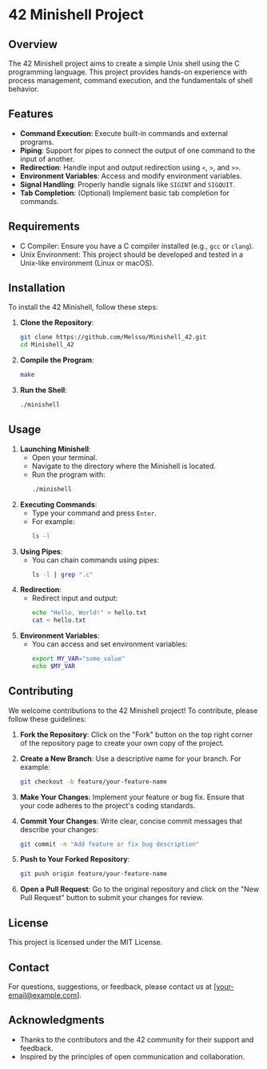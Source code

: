 # 42 Minishell Project

## Overview

The 42 Minishell project aims to create a simple Unix shell using the C programming language. This project provides hands-on experience with process management, command execution, and the fundamentals of shell behavior.

## Features

- **Command Execution**: Execute built-in commands and external programs.
- **Piping**: Support for pipes to connect the output of one command to the input of another.
- **Redirection**: Handle input and output redirection using `<`, `>`, and `>>`.
- **Environment Variables**: Access and modify environment variables.
- **Signal Handling**: Properly handle signals like `SIGINT` and `SIGQUIT`.
- **Tab Completion**: (Optional) Implement basic tab completion for commands.

## Requirements

- C Compiler: Ensure you have a C compiler installed (e.g., `gcc` or `clang`).
- Unix Environment: This project should be developed and tested in a Unix-like environment (Linux or macOS).

## Installation

To install the 42 Minishell, follow these steps:

1. **Clone the Repository**:
   ```bash
   git clone https://github.com/Melsso/Minishell_42.git
   cd Minishell_42
   ```
2. **Compile the Program**:
	```bash
	make
	```
3. **Run the Shell**:
	```bash
	./minishell
	```
## Usage

1. **Launching Minishell**: 
   - Open your terminal.
   - Navigate to the directory where the Minishell is located.
   - Run the program with:
     ```bash
     ./minishell
     ```
2. **Executing Commands**: 
   - Type your command and press `Enter`. 
   - For example:
     ```bash
     ls -l
     ```
3. **Using Pipes**: 
   - You can chain commands using pipes:
     ```bash
     ls -l | grep ".c"
     ```
4. **Redirection**:
   - Redirect input and output:
     ```bash
     echo "Hello, World!" > hello.txt
     cat < hello.txt
     ```
5. **Environment Variables**: 
   - You can access and set environment variables:
     ```bash
     export MY_VAR="some_value"
     echo $MY_VAR
     ```

## Contributing

We welcome contributions to the 42 Minishell project! To contribute, please follow these guidelines:

1. **Fork the Repository**: Click on the "Fork" button on the top right corner of the repository page to create your own copy of the project.
2. **Create a New Branch**: Use a descriptive name for your branch. For example:
	```bash
	git checkout -b feature/your-feature-name
	```
3. **Make Your Changes**: Implement your feature or bug fix. Ensure that your code adheres to the project's coding standards.
4. **Commit Your Changes**: Write clear, concise commit messages that describe your changes:
	```bash
	git commit -m "Add feature or fix bug description"
	```
5. **Push to Your Forked Repository**:
	```bash
	git push origin feature/your-feature-name
	```

6. **Open a Pull Request**: Go to the original repository and click on the "New Pull Request" button to submit your changes for review.

## License

This project is licensed under the MIT License.
## Contact

For questions, suggestions, or feedback, please contact us at [your-email@example.com].

## Acknowledgments

- Thanks to the contributors and the 42 community for their support and feedback.
- Inspired by the principles of open communication and collaboration.
